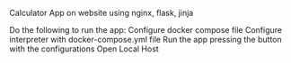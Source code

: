 Calculator App on website using nginx, flask, jinja


Do the following to run the app:
    Configure docker compose file
    Configure interpreter with docker-compose.yml file
    Run the app pressing the button with the configurations
    Open Local Host